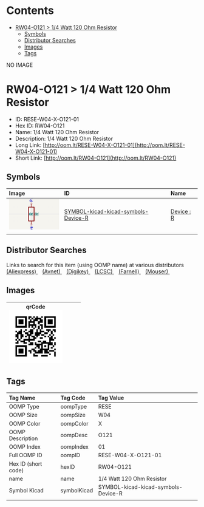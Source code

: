 



Contents
========

* [RW04-O121 > 1/4 Watt 120 Ohm Resistor](#rw04-o121--14-watt-120-ohm-resistor)
	* [Symbols](#symbols)
	* [Distributor Searches](#distributor-searches)
	* [Images](#images)
	* [Tags](#tags)
  
NO IMAGE  
# RW04-O121 > 1/4 Watt 120 Ohm Resistor

- ID: RESE-W04-X-O121-01
- Hex ID: RW04-O121
- Name: 1/4 Watt 120 Ohm Resistor
- Description: 1/4 Watt 120 Ohm Resistor
- Long Link: [http://oom.lt/RESE-W04-X-O121-01](http://oom.lt/RESE-W04-X-O121-01)
- Short Link: [http://oom.lt/RW04-O121](http://oom.lt/RW04-O121)

## Symbols
  

|Image|ID|Name|
| :--- | :--- | :--- |
|[![](https://raw.githubusercontent.com/oomlout/oomlout_OOMP_eda_V2/main/SYMBOL/kicad/kicad-symbols/Device/R/image_140.png)](https://github.com/oomlout/oomlout_OOMP_eda_V2/tree/main/SYMBOL/kicad/kicad-symbols/Device/R/)|[SYMBOL-kicad-kicad-symbols-Device-R](https://github.com/oomlout/oomlout_OOMP_eda_V2/tree/main/SYMBOL/kicad/kicad-symbols/Device/R/)|[Device : R](https://github.com/oomlout/oomlout_OOMP_eda_V2/tree/main/SYMBOL/kicad/kicad-symbols/Device/R/)|
||||

## Distributor Searches
  
Links to search for this item (using OOMP name) at various distributors  
[(Aliexpress) ](https://www.aliexpress.com/wholesale?SearchText=11171/4+Watt+120+Ohm+Resistor)&nbsp;&nbsp;&nbsp;[(Avnet) ](https://www.avnet.com/shop/us/search/1/4+Watt+120+Ohm+Resistor)&nbsp;&nbsp;&nbsp;[(Digikey) ](https://www.digikey.co.uk/en/products/result?s=1/4+Watt+120+Ohm+Resistor)&nbsp;&nbsp;&nbsp;[(LCSC) ](https://www.lcsc.com/search?q=1/4+Watt+120+Ohm+Resistor)&nbsp;&nbsp;&nbsp;[(Farnell) ](https://uk.farnell.com/search?st=1/4+Watt+120+Ohm+Resistor)&nbsp;&nbsp;&nbsp;[(Mouser) ](https://www.mouser.com/c/?q=1/4+Watt+120+Ohm+Resistor)&nbsp;&nbsp;&nbsp;
## Images
  

|qrCode<br>[![](https://raw.githubusercontent.com/oomlout/oomlout_OOMP_parts_V2/main/RESE/W04/X/O121/01/qrCode_140.png)](https://github.com/oomlout/oomlout_OOMP_parts_V2/tree/main/RESE/W04/X/O121/01/qrCode.png)||||
| :---: | :---: | :---: | :---: |

## Tags
  

|Tag Name|Tag Code|Tag Value|
| :--- | :--- | :--- |
|OOMP Type|oompType|RESE|
|OOMP Size|oompSize|W04|
|OOMP Color|oompColor|X|
|OOMP Description|oompDesc|O121|
|OOMP Index|oompIndex|01|
|Full OOMP ID|oompID|RESE-W04-X-O121-01|
|Hex ID (short code)|hexID|RW04-O121|
|name|name|1/4 Watt 120 Ohm Resistor|
|Symbol Kicad|symbolKicad|SYMBOL-kicad-kicad-symbols-Device-R|
||||
